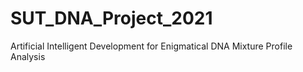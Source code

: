 # SUT_DNA_Project_2021
Artificial Intelligent Development for Enigmatical DNA   Mixture Profile Analysis

